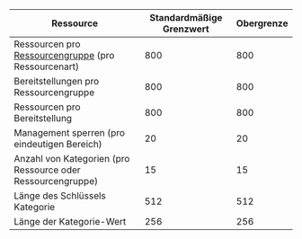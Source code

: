 Ressource|Standardmäßige Grenzwert|Obergrenze
---|---|---
Ressourcen pro [Ressourcengruppe](../articles/resource-group-overview.md#resource-groups) (pro Ressourcenart)|800|800
Bereitstellungen pro Ressourcengruppe|800|800
Ressourcen pro Bereitstellung|800|800
Management sperren (pro eindeutigen Bereich)|20|20
Anzahl von Kategorien (pro Ressource oder Ressourcengruppe)|15|15
Länge des Schlüssels Kategorie|512|512
Länge der Kategorie-Wert|256|256

